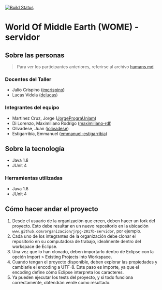 ﻿[![Build Status](https://travis-ci.org/Los-Guardianes-del-Codigo/jrpg-2017b-servidor.svg?branch=master)](https://travis-ci.org/Los-Guardianes-del-Codigo/jrpg-2017b-servidor)
# World Of Middle Earth (WOME) - servidor

## Sobre las personas

> Para ver los participantes anteriores, referirse al archivo [humans.md](humans.md)

### Docentes del Taller

* Julio Crispino ([jmcrispino](https://github.com/jmcrispino))
* Lucas Videla ([delucas](https://github.com/delucas))

### Integrantes del equipo

* Martinez Cruz, Jorge ([JorgePrograUnlam](https://github.com/jorgePrograUnlam))
* Di Lorenzo, Maximiliano Rodrigo ([maximiliano-rdl](https://github.com/maximiliano-rdl))
* Olivadese, Juan ([jolivadese](https://github.com/jolivadese))
* Estigarribia, Emmanuel ([emmanuel-estigarribia](https://github.com/emmanuel-estigarribia))

## Sobre la tecnología
* Java 1.8
* JUnit 4


### Herramientas utilizadas

* Java 1.8
* JUnit 4

## Cómo hacer andar el proyecto

1. Desde el usuario de la organización que creen, deben hacer un fork del proyecto. Esto debe resultar en un nuevo repositorio en la ubicación `www.github.com/organizacion/jrpg-2017b-servidor`, por ejemplo.
2. Cada uno de los integrantes de la organización debe clonar el repositorio en su computadora de trabajo, idealmente dentro del workspace de Eclipse.
3. Una vez que lo han clonado, deben importarlo dentro de Eclipse con la opción Import > Existing Projects into Workspace.
4. Cuando tengan el proyecto disponible, deben explorar las propiedades y cambiarle el encoding a UTF-8. Este paso es importe, ya que el encoding define cómo Eclipse interpreta los caracteres.
5. Ya pueden ejecutar los tests del proyecto, y si todo funciona correctamente, obtendrán verde como resultado.